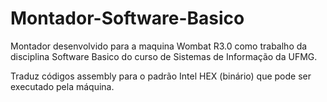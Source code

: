 # Montador-Software-Basico

Montador desenvolvido para a maquina Wombat R3.0 como trabalho da disciplina Software Basico do curso de Sistemas de Informação da UFMG.

Traduz códigos assembly para o padrão Intel HEX (binário) que pode ser executado pela máquina.
